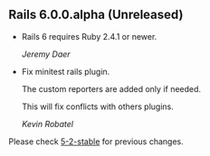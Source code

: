 ## Rails 6.0.0.alpha (Unreleased) ##

*   Rails 6 requires Ruby 2.4.1 or newer.

    *Jeremy Daer*

*   Fix minitest rails plugin.

    The custom reporters are added only if needed.

    This will fix conflicts with others plugins.

    *Kevin Robatel*


Please check [5-2-stable](https://github.com/rails/rails/blob/5-2-stable/railties/CHANGELOG.md) for previous changes.
